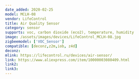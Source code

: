 ```yaml
---
date_added: 2020-02-25
model: MCLH-08
vendor: LifeControl
title: Air Quality Sensor
category: sensor
supports: voc, carbon dioxide (eco2), temperature, humidity
image: /assets/images/devices/LifeControl_MCLH-08.jpg
zigbeemodel: ['VOC_Sensor']
compatible: [deconz,z2m,iob, z4d]
deconz: 
mlink: https://lifecontrol.ru/devices/air-sensor/
link: https://www.aliexpress.com/item/10000003080409.html
link2: 
link3: 
---
```


